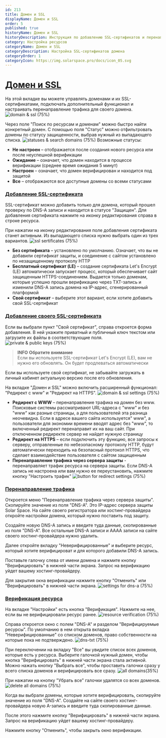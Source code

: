 ```yaml
---
id: 213
title: Домен и SSL
displayName: Домен и SSL
order: 5
published: true
historyName: Домен и SSL
historyDescription: Инструкция по добавлению SSL-сертификатов и перенаправлению трафика
category: Настройка ресурсов
categoryName: Домен и SSL
categoryDescription: Настройка SSL-сертификатов домена
categoryOrder: 1
categoryIcon: https://img.solarspace.pro/docs/icon_05.svg
---
```


# [Домен и SSL](domain-&-ssl)

На этой вкладке вы можете управлять доменами и их SSL-сертификатами, подключать дополнительный функционал и настраивать перенаправление трафика для своего домена.
![domain & ssl (75%)](https://img.solarspace.pro/docs/field-domain&ssl.jpg "Вкладка Домен и SSL")

Через поле "Поиск по ресурсам и доменам" можно быстро найти конкретный домен. С помощью поля "Статус" можно отфильтровать домены по статусу защищенности, выбрав нужный из выпадающего списка.
![statuses & search domains (75%)](https://img.solarspace.pro/docs/search-status-domain&ssl.jpg "Статусы и поиск доменов")
Возможные статусы:
- **Не настроен** – отображается после создания нового ресурса или после неуспешной верификации <br/>
- **Ожидание** – означает, что домен находится в процессе верификации (среднее время ожидания 5 минут) <br/>
- **Настроен** – означает, что домен верифицирован и находится под защитой <br/>
- **Все** – отображаются все доступные домены со всеми статусами

### [Добавление SSL-сертификата](adding-ssl-certificate)

SSL-сертификат можно добавить только для домена, который прошел проверку по DNS-A записи и находится в статусе "Защищен". Для добавления сертификата нажмите на иконку редактирования справа в строке ресурса.

При нажатии на иконку редактирования поле добавления сертификата станет активным. Из выпадающего списка нужно выбрать один из трех вариантов.
![ssl sertificates (75%)](https://img.solarspace.pro/docs/sertificates-domain&ssl.jpg "Выбор SSL сертфииката")
- **Без сертификата** – установлено по умолчанию. Означает, что вы не добавили сертификат защиты, и соединение с сайтом установлено по незащищенному протоколу HTTP <br/>
- **Бесплатный сертификат (LE)** – создание сертификата Let's Encrypt (LE) автоматически запускает процесс, который обеспечивает сайт защищенным HTTPS-соединением. Выдается только доменам, которые успешно прошли верификацию через TXT-запись и изменили DNS-A запись домена на IP-адрес, сгенерированный платформой <br/>
- **Свой сертификат** – выберите этот вариант, если хотите добавить свой SSL-сертификат

### [Добавление своего SSL-сертификата](adding-custom-ssl-certificate)

Если вы выбрали пункт "Свой сертификат", справа откроется форма добавления. 
В ней укажите приватный и публичный ключ текстом или загрузите их файлы в соответствующие поля.
![private & public keys (75%)](https://img.solarspace.pro/docs/keys-domain&ssl.jpg "Добавление приватного и публичного ключа")

> **INFO**
> **Обратите внимание**  
> Если вы используете SSL-сертификат Let's Encrypt (LE), вам не нужно его обновлять. Он будет продлеваться автоматически

Если вы используете свой сертификат, не забывайте загружать в личный кабинет актуальную версию после его обновления.

На вкладке "Домен и SSL" можно включить расширенный функционал: "Редирект с www" и "Редирект на HTTPS".
![domain & ssl settings (75%)](https://img.solarspace.pro/docs/settings-domain&ssl.jpg "Настройки домена и SSL")
- **Редирект с WWW** – перенаправление трафика на домен без www.
Поисковые системы рассматривают URL-адреса с "www" и без "www" как разные страницы, а для пользователей эта разница неочевидна. Если в адресе вашего сайта используется" www", а пользователи для экономии времени вводят адрес без "www", то включенный редирект перенаправит их на ваш сайт. При отключенном редиректе сервер не найдет нужную страницу <br/>
- **Редирект на HTTPS** – если подключить эту функцию, все запросы к серверу, отправленные по небезопасному протоколу HTTP, будут автоматически переходить на безопасный протокол HTTPS, что сделает взаимодействие пользователя с сайтом защищенным <br/>
- **Перенаправление трафика через сервера защиты** - перенаправляет трафик ресурса на сервера защиты. Если DNS-A запись не настроена или вам нужно ее переустановить, нажмите кнопку "Настроить трафик"
![button for redirect settings (75%)](https://img.solarspace.pro/docs/button-for-redirect-traffics.jpg "Кнопка установки редиректа")

### [Перенаправление трафика](redirect-traffics)

Откроется меню "Перенаправление трафика через сервера защиты". Скопируйте значение из поля "DNS-A". Это IP-адрес сервера защиты Solar Space. На сайте своего регистратора или хостинг-провайдера откройте настройки домена, который нужно поставить под защиту.  

Создайте новую DNS-A запись и введите туда данные, скопированные из поля "DNS-A". Все остальные DNS-A записи и AAAA записи на сайте своего хостинг-провайдера нужно удалить.  

Далее откройте вкладку "Неверифицированные" и выберите ресурс, который хотите верифицироват и для которого добавили DNS-A запись.  

Поставьте галочку слева от имени домена и нажмите кнопку "Верифицировать" в нижней части экрана. Запрос на верификацию уйдет вашему хостинг-провайдеру.  

Для закрытия окна верификации нажмите кнопку "Отменить" или "Верифицировать" в нижней части экрана.
![settings for dns-a (75%)](https://img.solarspace.pro/docs/cancel-or-save-domain&ssl.jpg "Настройка DNS-A записи")

### [Верификация ресурса](resource-verification)

На вкладке "Настройки" есть кнопка "Верификация". Нажмите на нее, если вы не верифицировали ресурс ранее.
![resource verification (75%)](https://img.solarspace.pro/docs/dns-txt1-domain&ssl.jpg "")

Справа откроется окно с полем "DNS-A" и разделом "Верифицируемые ресурсы". По умолчанию в нем открыта вкладка "Неверифицированные" со списком доменов, право собственности на которые пока не подтверждено.
![dns-txt (75%)](https://img.solarspace.pro/docs/dns-txt2-domain&ssl.jpg "Настройка DNS-TXT записи")

При переключении на вкладку "Все" вы увидите список всех доменов, которые есть у ресурса. Выберите галочкой нужный домен, чтобы кнопка "Верифицировать" в нижней части экрана стала активной. Можно нажать кнопку "Выбрать все", чтобы проставить галочки сразу у всего списка доменов и верифицировать все сразу.
![all domains(35%)](https://img.solarspace.pro/docs/dns-txt3-domain&ssl.jpg "Список всех доменов")

При нажатии на кнопку "Убрать все" галочки удалятся со всех доменов.
![delete all domains (75%)](https://img.solarspace.pro/docs/dns-txt4-domain&ssl.jpg "Убрать все домены из списка для редактирования")

Когда вы выбрали домены, которые хотите верифицировать, скопируйте значение из поля "DNS-A". Создайте на сайте своего хостинг-провайдера новую A-запись и введите туда скопированные данные.  

После этого нажмите кнопку "Верифицировать" в нижней части экрана. Запрос на верификацию уйдет вашему хостинг-провайдеру.  

Нажмите кнопку "Отменить", чтобы закрыть окно верификации.


